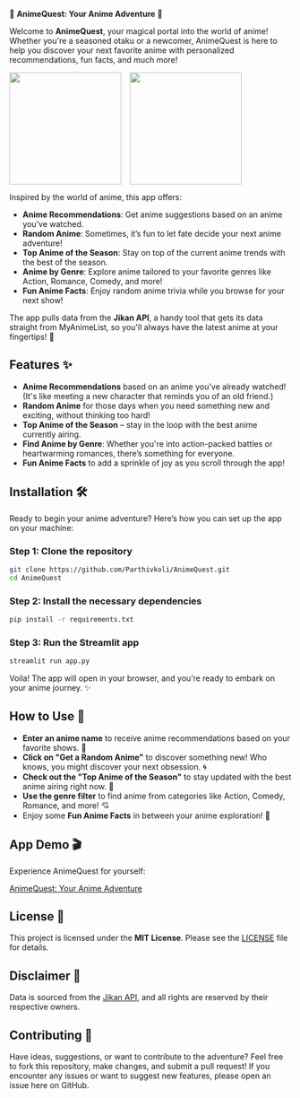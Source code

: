  🎥 **AnimeQuest: Your Anime Adventure** 🌟

Welcome to **AnimeQuest**, your magical portal into the world of anime! Whether you're a seasoned otaku or a newcomer, AnimeQuest is here to help you discover your next favorite anime with personalized recommendations, fun facts, and much more! 

<div style="display: flex; align-items: center;">
    <img src="https://media1.giphy.com/media/a6pzK009rlCak/200w.gif?cid=6c09b952svymc38vc1sd2rxs6he3fny2aemkgtlb1vann9mk&ep=v1_gifs_search&rid=200w.gif&ct=g" width="200" height="200" style="margin-right: 15px;">
    <img src="https://media1.tenor.com/m/PMSeFGvHvzoAAAAd/my-deer-friend-nokotan-bully-maguire.gif" width="200" height="200">
</div>

Inspired by the world of anime, this app offers:

- **Anime Recommendations**: Get anime suggestions based on an anime you’ve watched.
- **Random Anime**: Sometimes, it’s fun to let fate decide your next anime adventure!
- **Top Anime of the Season**: Stay on top of the current anime trends with the best of the season.
- **Anime by Genre**: Explore anime tailored to your favorite genres like Action, Romance, Comedy, and more!
- **Fun Anime Facts**: Enjoy random anime trivia while you browse for your next show!

The app pulls data from the **Jikan API**, a handy tool that gets its data straight from MyAnimeList, so you'll always have the latest anime at your fingertips! 🌸

## Features ✨

- **Anime Recommendations** based on an anime you've already watched! (It's like meeting a new character that reminds you of an old friend.)
- **Random Anime** for those days when you need something new and exciting, without thinking too hard!
- **Top Anime of the Season** – stay in the loop with the best anime currently airing.
- **Find Anime by Genre**: Whether you're into action-packed battles or heartwarming romances, there’s something for everyone.
- **Fun Anime Facts** to add a sprinkle of joy as you scroll through the app!

## Installation 🛠️

Ready to begin your anime adventure? Here’s how you can set up the app on your machine:

### Step 1: Clone the repository

```bash
git clone https://github.com/Parthivkoli/AnimeQuest.git
cd AnimeQuest
```

### Step 2: Install the necessary dependencies

```bash
pip install -r requirements.txt
```

### Step 3: Run the Streamlit app

```bash
streamlit run app.py
```

Voila! The app will open in your browser, and you’re ready to embark on your anime journey. ✨

## How to Use 🔮

- **Enter an anime name** to receive anime recommendations based on your favorite shows. 🌟
- **Click on "Get a Random Anime"** to discover something new! Who knows, you might discover your next obsession. 🌀
- **Check out the "Top Anime of the Season"** to stay updated with the best anime airing right now. 🚀
- **Use the genre filter** to find anime from categories like Action, Comedy, Romance, and more! 💘
- Enjoy some **Fun Anime Facts** in between your anime exploration! 🎉

## App Demo 🎬

Experience AnimeQuest for yourself:

[AnimeQuest: Your Anime Adventure](https://anime-quest.streamlit.app)

## License 📜

This project is licensed under the **MIT License**. Please see the [LICENSE](LICENSE) file for details.

## Disclaimer 📝

Data is sourced from the [Jikan API](https://jikan.moe), and all rights are reserved by their respective owners.

## Contributing 🤝

Have ideas, suggestions, or want to contribute to the adventure? Feel free to fork this repository, make changes, and submit a pull request! If you encounter any issues or want to suggest new features, please open an issue here on GitHub.
